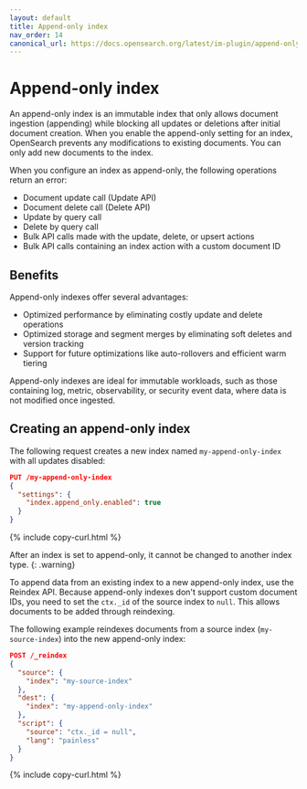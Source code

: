```yaml
---
layout: default
title: Append-only index
nav_order: 14
canonical_url: https://docs.opensearch.org/latest/im-plugin/append-only-index/
---
```


# Append-only index

An append-only index is an immutable index that only allows document ingestion (appending) while blocking all updates or deletions after initial document creation. When you enable the append-only setting for an index, OpenSearch prevents any modifications to existing documents. You can only add new documents to the index.

When you configure an index as append-only, the following operations return an error:

- Document update call (Update API)
- Document delete call (Delete API)
- Update by query call
- Delete by query call
- Bulk API calls made with the update, delete, or upsert actions
- Bulk API calls containing an index action with a custom document ID

## Benefits

Append-only indexes offer several advantages:

- Optimized performance by eliminating costly update and delete operations
- Optimized storage and segment merges by eliminating soft deletes and version tracking
- Support for future optimizations like auto-rollovers and efficient warm tiering

Append-only indexes are ideal for immutable workloads, such as those containing log, metric, observability, or security event data, where data is not modified once ingested.

## Creating an append-only index

The following request creates a new index named `my-append-only-index` with all updates disabled:

```json
PUT /my-append-only-index
{
  "settings": {
    "index.append_only.enabled": true
  }
}
```
{% include copy-curl.html %}

After an index is set to append-only, it cannot be changed to another index type.
{: .warning}


To append data from an existing index to a new append-only index, use the Reindex API. Because append-only indexes don't support custom document IDs, you need to set the `ctx._id` of the source index to `null`. This allows documents to be added through reindexing.

The following example reindexes documents from a source index (`my-source-index`) into the new append-only index:

```json
POST /_reindex
{
  "source": {
    "index": "my-source-index"
  },
  "dest": {
    "index": "my-append-only-index"
  },
  "script": {
    "source": "ctx._id = null",
    "lang": "painless"
  }
}

```
{% include copy-curl.html %}
